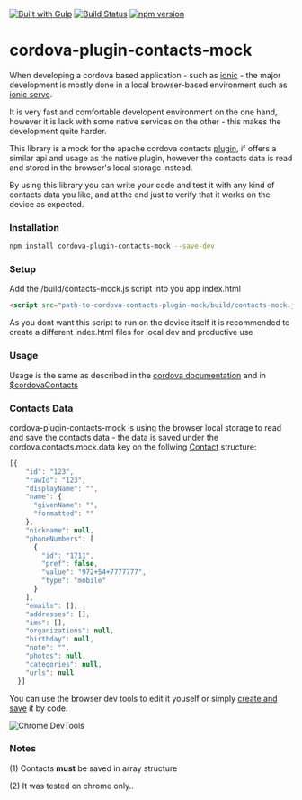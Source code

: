 [![Built with Gulp](https://raw.github.com/cyparu/artwork/master/builtwith.png)](http://gulpjs.com)
[![Build Status](https://travis-ci.org/meirotstein/cordova-plugin-contacts-mock.svg?branch=master)](https://travis-ci.org/meirotstein/cordova-plugin-contacts-mock)
[![npm version](https://badge.fury.io/js/cordova-plugin-contacts-mock.svg)](https://badge.fury.io/js/cordova-plugin-contacts-mock)

# cordova-plugin-contacts-mock

When developing a cordova based application - such as [ionic](https://ionicframework.com/) - the major development is mostly done in a local browser-based environment such as [ionic serve](https://ionicframework.com/docs/v2/cli/serve/).

It is very fast and comfortable developent environment on the one hand, however it is lack with some native services on the other - this makes the development quite harder.

This library is a mock for the apache cordova contacts [plugin](https://github.com/apache/cordova-plugin-contacts), if offers a similar api and usage as the native plugin, however the contacts data is read and stored in the browser's local storage instead.

By using this library you can write your code and test it with any kind of contacts data you like, and at the end just to verify that it works on the device as expected.

### Installation
```bash
npm install cordova-plugin-contacts-mock --save-dev
```

### Setup

Add the /build/contacts-mock.js script into you app index.html

```html
<script src="path-to-cordova-contacts-plugin-mock/build/contacts-mock.js"></script>
```

As you dont want this script to run on the device itself it is recommended to create a different index.html files for local dev and productive use

### Usage

Usage is the same as described in the [cordova documentation](https://cordova.apache.org/docs/en/latest/reference/cordova-plugin-contacts/#navigatorcontacts) and in [$cordovaContacts](http://ngcordova.com/docs/plugins/contacts/)

### Contacts Data
cordova-plugin-contacts-mock is using the browser local storage to read and save the contacts data - the data is saved under the cordova.contacts.mock.data key on the follwing [Contact](https://cordova.apache.org/docs/en/latest/reference/cordova-plugin-contacts/#contact) structure:
```javascript
[{
    "id": "123",
    "rawId": "123",
    "displayName": "",
    "name": {
      "givenName": "",
      "formatted": ""
    },
    "nickname": null,
    "phoneNumbers": [
      {
        "id": "1711",
        "pref": false,
        "value": "972+54+7777777",
        "type": "mobile"
      }
    ],
    "emails": [],
    "addresses": [],
    "ims": [],
    "organizations": null,
    "birthday": null,
    "note": "",
    "photos": null,
    "categories": null,
    "urls": null
  }]
```
You can use the browser dev tools to edit it youself or simply [create and save](https://cordova.apache.org/docs/en/latest/reference/cordova-plugin-contacts/#save-example) it by code.

![Chrome DevTools](http://imgh.us/Screen_Shot_2016-12-27_at_1.21.09_AM.png?raw=true)

### Notes

(1) Contacts **must** be saved in array structure

(2) It was tested on chrome only.. 
